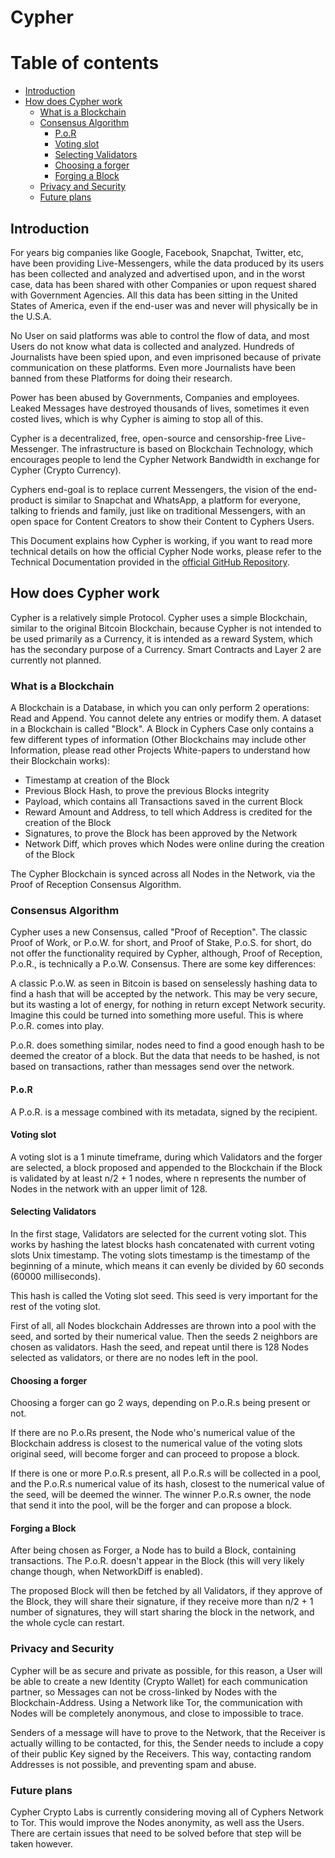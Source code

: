 # Cypher
# Table of contents

- [Introduction](#introduction)
- [How does Cypher work](#how-does-cypher-work)
  - [What is a Blockchain](#what-is-a-blockchain)
  - [Consensus Algorithm](#consensus-algorithm)
    - [P.o.R](#por)
    - [Voting slot](#voting-slot)
    - [Selecting Validators](#selecting-validators)
    - [Choosing a forger](#choosing-a-forger)
    - [Forging a Block](#forging-a-block)
  - [Privacy and Security](#privacy-and-security)
  - [Future plans](#future-plans)

## Introduction
For years big companies like Google, Facebook, Snapchat, Twitter, etc, have been providing Live-Messengers, while the data produced by its users has been collected and analyzed and advertised upon, and in the worst case, data has been shared with other Companies or upon request shared with Government Agencies. All this data has been sitting in the United States of America, even if the end-user was and never will physically be in the U.S.A.

No User on said platforms was able to control the flow of data, and most Users do not know what data is collected and analyzed. Hundreds of Journalists have been spied upon, and even imprisoned because of private communication on these platforms. Even more Journalists have been banned from these Platforms for doing their research. 

Power has been abused by Governments, Companies and employees. Leaked Messages have destroyed thousands of lives, sometimes it even costed lives, which is why Cypher is aiming to stop all of this.

Cypher is a decentralized, free, open-source and censorship-free Live-Messenger. The infrastructure is based on Blockchain Technology, which encourages people to lend the Cypher Network Bandwidth in exchange for Cypher (Crypto Currency).

Cyphers end-goal is to replace current Messengers, the vision of the end-product is similar to Snapchat and WhatsApp, a platform for everyone, talking to friends and family, just like on traditional Messengers, with an open space for Content Creators to show their Content to Cyphers Users.

This Document explains how Cypher is working, if you want to read more technical details on how the official Cypher Node works, please refer to the Technical Documentation provided in the [official GitHub Repository](https://github.com/CypherCryptoLabs/cypher).

## How does Cypher work
Cypher is a relatively simple Protocol. Cypher uses a simple Blockchain, similar to the original Bitcoin Blockchain, because Cypher is not intended to be used primarily as a Currency, it is intended as a reward System, which has the secondary purpose of a Currency. Smart Contracts and Layer 2 are currently not planned. 

### What is a Blockchain
A Blockchain is a Database, in which you can only perform 2 operations: Read and Append. You cannot delete any entries or modify them. A dataset in a Blockchain is called "Block". A Block in Cyphers Case only contains a few different types of information (Other Blockchains may include other Information, please read other Projects White-papers to understand how their Blockchain works):

- Timestamp at creation of the Block
- Previous Block Hash, to prove the previous Blocks integrity
- Payload, which contains all Transactions saved in the current Block
- Reward Amount and Address, to tell which Address is credited for the creation of the Block
- Signatures, to prove the Block has been approved by the Network
- Network Diff, which proves which Nodes were online during the creation of the Block

The Cypher Blockchain is synced across all Nodes in the Network, via the Proof of Reception Consensus Algorithm.

### Consensus Algorithm
Cypher uses a new Consensus, called "Proof of Reception". The classic Proof of Work, or P.o.W. for short, and Proof of Stake, P.o.S. for short, do not offer the functionality required by Cypher, although, Proof of Reception, P.o.R., is technically a P.o.W. Consensus. There are some key differences:

A classic P.o.W. as seen in Bitcoin is based on senselessly hashing data to find a hash that will be accepted by the network. This may be very secure, but its wasting a lot of energy, for nothing in return except Network security. Imagine this could be turned into something more useful. This is where P.o.R. comes into play.

P.o.R. does something similar, nodes need to find a good enough hash to be deemed the creator of a block. But the data that needs to be hashed, is not based on transactions, rather than messages send over the network.

#### P.o.R
A P.o.R. is a message combined with its metadata, signed by the recipient.

#### Voting slot
A voting slot is a 1 minute timeframe, during which Validators and the forger are selected, a block proposed and appended to the Blockchain if the Block is validated by at least n/2 + 1 nodes, where n represents the number of Nodes in the network with an upper limit of 128.

#### Selecting Validators
In the first stage, Validators are selected for the current voting slot. This works by hashing the latest blocks hash concatenated with current voting slots Unix timestamp. The voting slots timestamp is the timestamp of the beginning of a minute, which means it can evenly be divided by 60 seconds (60000 milliseconds).

This hash is called the Voting slot seed. This seed is very important for the rest of the voting slot.

First of all, all Nodes blockchain Addresses are thrown into a pool with the seed, and sorted by their numerical value. Then the seeds 2 neighbors are chosen as validators. Hash the seed, and repeat until there is 128 Nodes selected as validators, or there are no nodes left in the pool.

#### Choosing a forger
Choosing a forger can go 2 ways, depending on P.o.R.s being present or not.

If there are no P.o.Rs present, the Node who's numerical value of the Blockchain address is closest to the numerical value of the voting slots original seed, will become forger and can proceed to propose a block.

If there is one or more P.o.R.s present, all P.o.R.s will be collected in a pool, and the P.o.R.s numerical value of its hash, closest to the numerical value of the seed, will be deemed the winner. The winner P.o.R.s owner, the node that send it into the pool, will be the forger and can propose a block.

#### Forging a Block
After being chosen as Forger, a Node has to build a Block, containing transactions. The P.o.R. doesn't appear in the Block (this will very likely change though, when NetworkDiff is enabled).

The proposed Block will then be fetched by all Validators, if they approve of the Block, they will share their signature, if they receive more than n/2 + 1 number of signatures, they will start sharing the block in the network, and the whole cycle can restart.

### Privacy and Security
Cypher will be as secure and private as possible, for this reason, a User will be able to create a new Identity (Crypto Wallet) for each communication partner, so Messages can not be cross-linked by Nodes with the Blockchain-Address. Using a Network like Tor, the communication with Nodes will be completely anonymous, and close to impossible to trace.

Senders of a message will have to prove to the Network, that the Receiver is actually willing to be contacted, for this, the Sender needs to include a copy of their public Key signed by the Receivers. This way, contacting random Addresses is not possible, and preventing spam and abuse.

### Future plans
Cypher Crypto Labs is currently considering moving all of Cyphers Network to Tor. This would improve the Nodes anonymity, as well ass the Users. There are certain issues that need to be solved before that step will be taken however.
